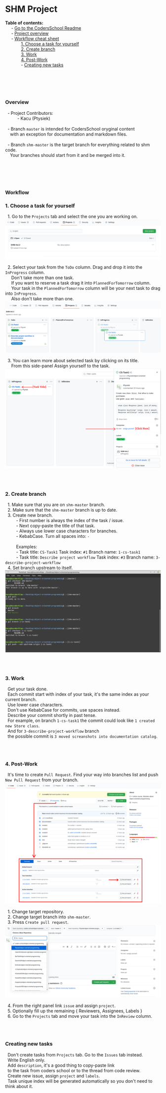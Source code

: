 # SHM Project

**Table of contents:**  
&nbsp;&nbsp;&nbsp;&nbsp; - [Go to the CodersSchool Readme](/documentation/CodersSchool/README.md) \
&nbsp;&nbsp;&nbsp;&nbsp; - [Project overview](#overview) \
&nbsp;&nbsp;&nbsp;&nbsp; - [Workflow cheat sheet](#workflow) \
&nbsp;&nbsp;&nbsp;&nbsp;&nbsp;&nbsp;&nbsp;&nbsp;&nbsp;&nbsp;&nbsp;&nbsp; [1. Choose a task for yourself](#1-choose-a-task-for-yourself) \
&nbsp;&nbsp;&nbsp;&nbsp;&nbsp;&nbsp;&nbsp;&nbsp;&nbsp;&nbsp;&nbsp;&nbsp; [2. Create branch](#2-create-branch) \
&nbsp;&nbsp;&nbsp;&nbsp;&nbsp;&nbsp;&nbsp;&nbsp;&nbsp;&nbsp;&nbsp;&nbsp; [3. Work](#3-work) \
&nbsp;&nbsp;&nbsp;&nbsp;&nbsp;&nbsp;&nbsp;&nbsp;&nbsp;&nbsp;&nbsp;&nbsp; [4. Post-Work](#4-post-work) \
&nbsp;&nbsp;&nbsp;&nbsp;&nbsp;&nbsp;&nbsp;&nbsp;&nbsp;&nbsp;&nbsp;&nbsp; - [Creating new tasks](#creating-new-tasks)



<br/><br/>
-------------
### Overview

&nbsp; - Project Contributors: \
&nbsp;&nbsp;&nbsp;&nbsp;&nbsp;&nbsp;&nbsp;&nbsp;&nbsp; - Kacu (Ptysiek) \
&nbsp; \
&nbsp; - Branch `master` is intended for CodersSchool oryginal content \
&nbsp;&nbsp;&nbsp; with an exception for documentation and markdown files. \
&nbsp; \
&nbsp; - Branch `shm-master` is the target branch for everything related to shm code. \
&nbsp;&nbsp;&nbsp; Your branches should start from it and be merged into it.



<br/><br/>
-------------
### Workflow
### 1. Choose a task for yourself

&nbsp; 1. Go to the `Projects` tab and select the one you are working on. 
![](/documentation/Workflow/projectTab.png)

&nbsp; 2. Select your task from the `ToDo` column. Drag and drop it into the `InProgress` column. \
&nbsp;&nbsp;&nbsp;&nbsp; Don't take more than one task. \
&nbsp;&nbsp;&nbsp;&nbsp; If you want to reserve a task drag it into `PlannedForTomorrow` column. \
&nbsp;&nbsp;&nbsp;&nbsp; Your task in the `PlannedForTomorrow` column will be your next task to drag into `InProgress`. \
&nbsp;&nbsp;&nbsp;&nbsp; Also don't take more than one.
![](/documentation/Workflow/dragNdropTask.png)

&nbsp; 3. You can learn more about selected task by clicking on its title. \
&nbsp;&nbsp;&nbsp;&nbsp; From this side-panel Assign yourself to the task. 
![](/documentation/Workflow/assign.png)



<br/><br/>
### 2. Create branch

&nbsp; 1. Make sure that you are on `shm-master` branch. \
&nbsp; 2. Make sure that the `shm-master` branch is up to date. \
&nbsp; 3. Create new branch. \
&nbsp;&nbsp;&nbsp;&nbsp;&nbsp;&nbsp;&nbsp;&nbsp; - First number is always the index of the task / issue. \
&nbsp;&nbsp;&nbsp;&nbsp;&nbsp;&nbsp;&nbsp;&nbsp; - Next copy-paste the title of that task. \
&nbsp;&nbsp;&nbsp;&nbsp;&nbsp;&nbsp;&nbsp;&nbsp; - Always use lower case characters for branches. \
&nbsp;&nbsp;&nbsp;&nbsp;&nbsp;&nbsp;&nbsp;&nbsp; - KebabCase. Turn all spaces into: `-` \
&nbsp;&nbsp;&nbsp;&nbsp; \
&nbsp;&nbsp;&nbsp;&nbsp;&nbsp;&nbsp;&nbsp;&nbsp; Examples: \
&nbsp;&nbsp;&nbsp;&nbsp;&nbsp;&nbsp;&nbsp;&nbsp; - Task title: `CS-Task1` Task index: `#1` Branch name: `1-cs-task1` \
&nbsp;&nbsp;&nbsp;&nbsp;&nbsp;&nbsp;&nbsp;&nbsp; - Task title: `Describe project workflow` Task index: `#3` Branch name: `3-describe-project-workflow` \
&nbsp; 4. Set branch upstream to itself.
![](/documentation/Workflow/createBranch.png)



<br/><br/>
### 3. Work

&nbsp; Get your task done. \
&nbsp; Each commit start with index of your task, it's the same index as your current branch. \
&nbsp; Use lower case characters. \
&nbsp; Don't use KebabCase for commits, use spaces instead. \
&nbsp; Describe your commit shortly in past tense. \
&nbsp; For example, on branch `1-cs-task1` the commit could look like `1 created new Store class`. \
&nbsp; And for `3-describe-project-workflow` branch \
&nbsp; the possible commit is `3 moved screanshots into documentation catalog`. 



<br/><br/>
### 4. Post-Work

&nbsp; It's time to create `Pull Request`. Find your way into branches list and push `New Pull Request` from your branch.
![](/documentation/Workflow/intoBranchesList.png)

&nbsp; 1. Change target repository. \
&nbsp; 2. Change target branch into `shm-master`.  \
&nbsp; 3. Press `Create pull request`.
![](/documentation/Workflow/createPullReq.png)

&nbsp; 4. From the right panel link `issue` and assign `project`. \
&nbsp; 5. Optionally fill up the remaining { Reviewers, Assignees, Labels } \
&nbsp; 6. Go to the `Projects` tab and move your task into the `InReview` column.



<br/><br/>
### Creating new tasks 

&nbsp; Don't create tasks from `Projects` tab. Go to the `Issues` tab instead. \
&nbsp; Write English only. \
&nbsp; Add `description`, it's a good thing to copy-paste link \
&nbsp; to the task from coders school or to the thread from code review. \
&nbsp; Create new issue, assign `project` and `labels`. \
&nbsp; Task unique index will be generated automatically so you don't need to think about it.



<br/><br/>

